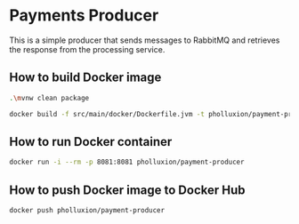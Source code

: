 # Payments Producer

This is a simple producer that sends messages to RabbitMQ and retrieves the response from the processing service.


## How to build Docker image
```bash
.\mvnw clean package
```

```bash
docker build -f src/main/docker/Dockerfile.jvm -t pholluxion/payment-producer . 
```

## How to run Docker container

```bash
docker run -i --rm -p 8081:8081 pholluxion/payment-producer
```

## How to push Docker image to Docker Hub

```bash
docker push pholluxion/payment-producer
```

